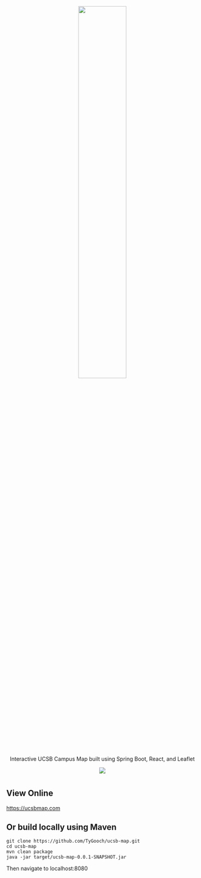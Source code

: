 <p align="center">
    <img src="https://vectr.com/tygooch/cwliL01Vy.svg?width=1612.6211386287864&height=499.67313762929007&select=k1rqVfLtjJ,bg058HDeJ&source=selection"
        height="50%" width="50%">
</p>

<p align="center">
Interactive UCSB Campus Map built using Spring Boot, React, and Leaflet
</p>

<p align="center">
    <a href="https://travis-ci.org/TyGooch/ucsb-map">
        <img src="https://travis-ci.org/TyGooch/ucsb-map.svg?branch=master" />
    </a>
</p>

#

## View Online

https://ucsbmap.com

## Or build locally using Maven
```
git clone https://github.com/TyGooch/ucsb-map.git
cd ucsb-map
mvn clean package
java -jar target/ucsb-map-0.0.1-SNAPSHOT.jar
```
Then navigate to localhost:8080

